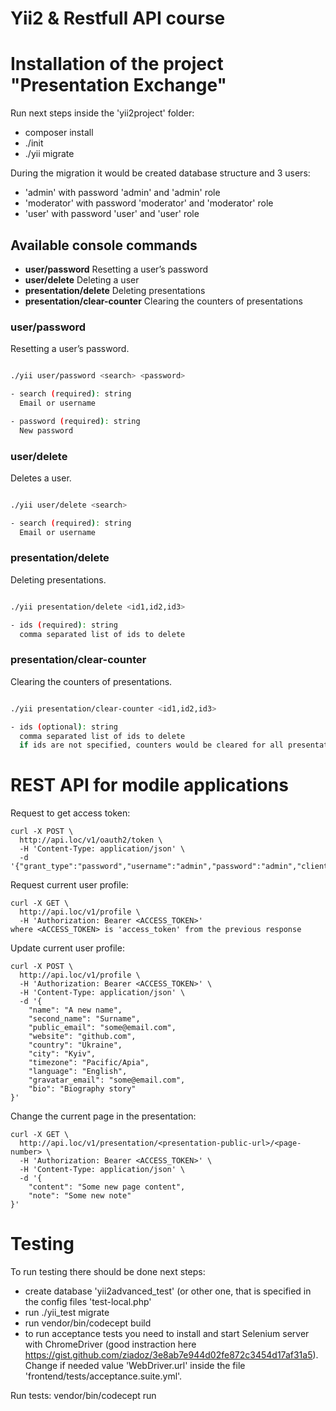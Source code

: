 Yii2 & Restfull API course
=================================================

# Installation of the project "Presentation Exchange" #
Run next steps inside the 'yii2project' folder:
- composer install 
- ./init 
- ./yii migrate 

During the migration it would be created database structure and 3 users:

- 'admin' with password 'admin' and 'admin' role
- 'moderator' with password 'moderator' and 'moderator' role
- 'user' with password 'user' and 'user' role


## Available console commands

- **user/password** Resetting a user’s password
- **user/delete** Deleting a user
- **presentation/delete** Deleting presentations
- **presentation/clear-counter** Clearing the counters of presentations

### user/password
Resetting a user’s password.

```sh

./yii user/password <search> <password>

- search (required): string
  Email or username

- password (required): string
  New password

```

### user/delete
Deletes a user.

```sh

./yii user/delete <search>

- search (required): string
  Email or username

```

### presentation/delete
Deleting presentations.

```sh

./yii presentation/delete <id1,id2,id3>

- ids (required): string
  comma separated list of ids to delete

```

### presentation/clear-counter
Clearing the counters of presentations.

```sh

./yii presentation/clear-counter <id1,id2,id3>

- ids (optional): string
  comma separated list of ids to delete
  if ids are not specified, counters would be cleared for all presentations

```


# REST API for modile applications #

Request to get access token:
```
curl -X POST \
  http://api.loc/v1/oauth2/token \
  -H 'Content-Type: application/json' \
  -d '{"grant_type":"password","username":"admin","password":"admin","client_id":"testclient","client_secret":"testpass"}'
```

Request current user profile:
```
curl -X GET \
  http://api.loc/v1/profile \
  -H 'Authorization: Bearer <ACCESS_TOKEN>'
where <ACCESS_TOKEN> is 'access_token' from the previous response
```

Update current user profile:
```
curl -X POST \
  http://api.loc/v1/profile \
  -H 'Authorization: Bearer <ACCESS_TOKEN>' \
  -H 'Content-Type: application/json' \
  -d '{
    "name": "A new name",
    "second_name": "Surname",
    "public_email": "some@email.com",
    "website": "github.com",
    "country": "Ukraine",
    "city": "Kyiv",
    "timezone": "Pacific/Apia",
    "language": "English",
    "gravatar_email": "some@email.com",
    "bio": "Biography story"
}'
```

Change the current page in the presentation:
```
curl -X GET \
  http://api.loc/v1/presentation/<presentation-public-url>/<page-number> \
  -H 'Authorization: Bearer <ACCESS_TOKEN>' \
  -H 'Content-Type: application/json' \
  -d '{
    "content": "Some new page content",
    "note": "Some new note"
}'
```


# Testing #
To run testing there should be done next steps:
- create database 'yii2advanced_test' (or other one, that is specified in the config files 'test-local.php'
- run ./yii_test migrate
- run vendor/bin/codecept build
- to run acceptance tests you need to install and start Selenium server with ChromeDriver (good instraction here https://gist.github.com/ziadoz/3e8ab7e944d02fe872c3454d17af31a5). Change if needed value 'WebDriver.url' inside the file 'frontend/tests/acceptance.suite.yml'.

Run tests:
vendor/bin/codecept run


